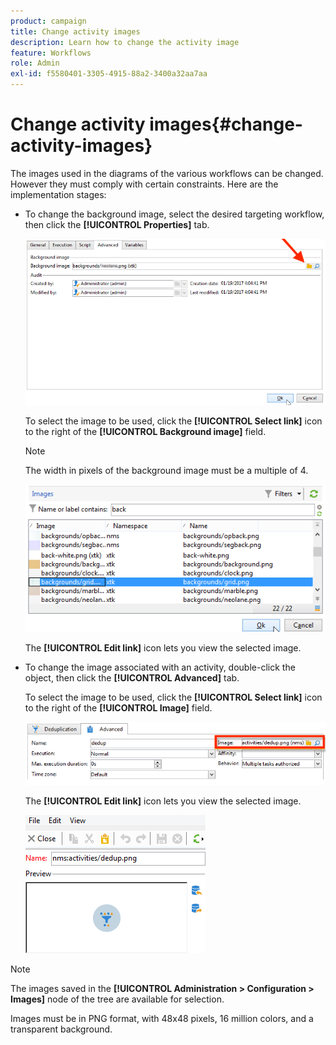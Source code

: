 ```yaml
---
product: campaign
title: Change activity images
description: Learn how to change the activity image
feature: Workflows
role: Admin
exl-id: f5580401-3305-4915-88a2-3400a32aa7aa
---
```

# Change activity images{#change-activity-images}



The images used in the diagrams of the various workflows can be changed. However they must comply with certain constraints. Here are the implementation stages:

* To change the background image, select the desired targeting workflow, then click the **[!UICONTROL Properties]** tab.

  ![](assets/s_user_segmentation_properties_tab.png)

  To select the image to be used, click the **[!UICONTROL Select link]** icon to the right of the **[!UICONTROL Background image]** field.

  >[!NOTE]
  >
  >The width in pixels of the background image must be a multiple of 4.

  ![](assets/s_user_segmentation_background_select.png)

  The **[!UICONTROL Edit link]** icon lets you view the selected image.

* To change the image associated with an activity, double-click the object, then click the **[!UICONTROL Advanced]** tab.

  To select the image to be used, click the **[!UICONTROL Select link]** icon to the right of the **[!UICONTROL Image]** field. 

  ![](assets/s_user_segmentation_activity_image.png)

  The **[!UICONTROL Edit link]** icon lets you view the selected image.

  ![](assets/s_user_segmentation_activity_image_select.png)

>[!NOTE]
>
>The images saved in the **[!UICONTROL Administration > Configuration > Images]** node of the tree are available for selection. 
>  
>Images must be in PNG format, with 48x48 pixels, 16 million colors, and a transparent background.
